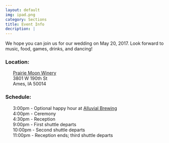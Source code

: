 ```yaml
---
layout: default
img: ipad.png
category: Sections
title: Event Info
decription: |
---
```


We hope you can join us for our wedding on May 20, 2017. Look forward to music, food, games, drinks, and dancing!

### Location:
<ul style="list-style:none;">
  <li><a href="http://www.prairiemoonwinery.com/">Prairie Moon Winery</a></li>
  <li>3801 W 190th St</li>
  <li>Ames, IA 50014</li>
</ul>

### Schedule:
<ul style="list-style:none;">
  <li>3:00pm - Optional happy hour at <a href="http://www.alluvialbrewing.com/">Alluvial Brewing</a></li>
  <li>4:00pm - Ceremony</li>
  <li>4:30pm - Reception</li>
  <li>9:00pm - First shuttle departs</li>
  <li>10:00pm - Second shuttle departs</li>
  <li>11:00pm - Reception ends; third shuttle departs</li>
</ul>

